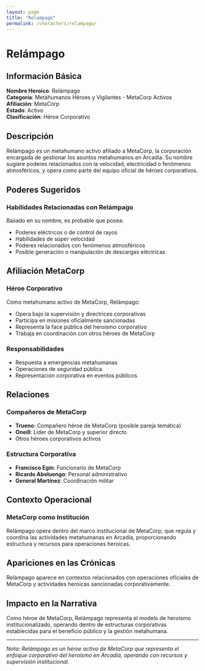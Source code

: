 ```yaml
---
layout: page
title: "Relampago"
permalink: /characters/relampago/
---
```


# Relámpago

## Información Básica

**Nombre Heroico**: Relámpago  
**Categoría**: Metahumanos Héroes y Vigilantes - MetaCorp Activos  
**Afiliación**: MetaCorp  
**Estado**: Activo  
**Clasificación**: Héroe Corporativo

## Descripción

Relámpago es un metahumano activo afiliado a MetaCorp, la corporación encargada de gestionar los asuntos metahumanos en Arcadia. Su nombre sugiere poderes relacionados con la velocidad, electricidad o fenómenos atmosféricos, y opera como parte del equipo oficial de héroes corporativos.

## Poderes Sugeridos

### Habilidades Relacionadas con Relámpago
Basado en su nombre, es probable que posea:
- Poderes eléctricos o de control de rayos
- Habilidades de súper velocidad
- Poderes relacionados con fenómenos atmosféricos
- Posible generación o manipulación de descargas eléctricas

## Afiliación MetaCorp

### Héroe Corporativo
Como metahumano activo de MetaCorp, Relámpago:
- Opera bajo la supervisión y directrices corporativas
- Participa en misiones oficialmente sancionadas
- Representa la face pública del heroísmo corporativo
- Trabaja en coordinación con otros héroes de MetaCorp

### Responsabilidades
- Respuesta a emergencias metahumanas
- Operaciones de seguridad pública
- Representación corporativa en eventos públicos

## Relaciones

### Compañeros de MetaCorp
- **Trueno**: Compañero héroe de MetaCorp (posible pareja temática)
- **Oneill**: Líder de MetaCorp y superior directo
- Otros héroes corporativos activos

### Estructura Corporativa
- **Francisco Egin**: Funcionario de MetaCorp
- **Ricardo Abeluengo**: Personal administrativo
- **General Martínez**: Coordinación militar

## Contexto Operacional

### MetaCorp como Institución
Relámpago opera dentro del marco institucional de MetaCorp, que regula y coordina las actividades metahumanas en Arcadia, proporcionando estructura y recursos para operaciones heroicas.

## Apariciones en las Crónicas

Relámpago aparece en contextos relacionados con operaciones oficiales de MetaCorp y actividades heroicas sancionadas corporativamente.

## Impacto en la Narrativa

Como héroe de MetaCorp, Relámpago representa el modelo de heroísmo institucionalizado, operando dentro de estructuras corporativas establecidas para el beneficio público y la gestión metahumana.

---

*Nota: Relámpago es un héroe activo de MetaCorp que representa el enfoque corporativo del heroísmo en Arcadia, operando con recursos y supervisión institucional.*